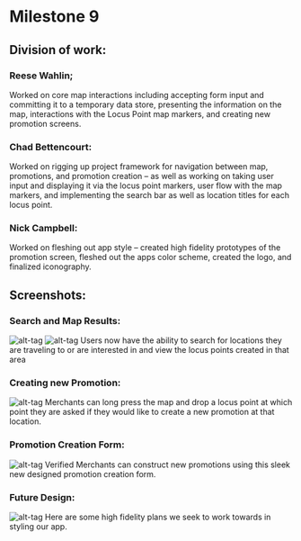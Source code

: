 # Milestone 9

## Division of work:
### Reese Wahlin;
Worked on core map interactions including accepting form input and committing it to a temporary data store, presenting the information on the map, interactions with the Locus Point map markers, and creating new promotion screens.

### Chad Bettencourt: 
Worked on rigging up project framework for navigation between map, promotions, and promotion creation – as well as working on taking user input and displaying it via the locus point markers, user flow with the map markers, and implementing the search bar as well as location titles for each locus point.

### Nick Campbell: 
Worked on fleshing out app style – created high fidelity prototypes of the promotion screen, fleshed out the apps color scheme, created the logo, and finalized iconography.

## Screenshots: 
### Search and Map Results:
![alt-tag](https://github.com/reesewahlin/COGS121-Guography/blob/master/storyboards/search_bar.png)
![alt-tag](https://github.com/reesewahlin/COGS121-Guography/blob/master/storyboards/location_promos.png)
Users now have the ability to search for locations they are traveling to or are interested in and view the locus points created in that area

### Creating new Promotion:
![alt-tag](https://github.com/reesewahlin/COGS121-Guography/blob/master/storyboards/create_new_promo.png)
Merchants can long press the map and drop a locus point at which point they are asked if they would like to create a new promotion at that location.

### Promotion Creation Form:
![alt-tag](https://github.com/reesewahlin/COGS121-Guography/blob/master/storyboards/promo_creation_form.png)
Verified Merchants can construct new promotions using this sleek new designed promotion creation form.

### Future Design:
![alt-tag](https://github.com/reesewahlin/COGS121-Guography/blob/master/storyboards/M9_preliminary_screen_mockups.png)
Here are some high fidelity plans we seek to work towards in styling our app.
